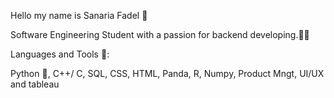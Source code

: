Hello my name is Sanaria Fadel 🌸

Software Engineering Student with a passion for backend developing.👩‍💻


Languages and Tools 🤖:

Python 🐍, C++/ C, SQL, CSS, HTML, Panda, R, Numpy, Product Mngt, UI/UX and tableau



